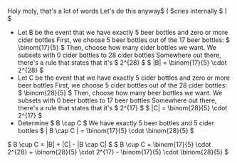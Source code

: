 Holy moly, that's a lot of words
Let's do this anyway$ ( $cries internally $ ) $

<ul>
	<li> Let B be the event that we have exactly 5 beer bottles and zero or more cider bottles 
	      First, we choose 5 beer bottles out of the 17 beer bottles: $ \binom{17}{5} $ 
	      Then, choose how many cider bottles we want. We subsets with 0 cider bottles to 28 cider bottles 
	      Somewhere out there, there's a rule that states that it's $ 2^{28} $ 
	      $ |B| = \binom{17}{5} \cdot 2^{28} $
	<li> Let C be the event that we have exactly 5 cider bottles and zero or more beer bottles 
	      First, we choose 5 cider bottles out of the 28 cider bottles: $ \binom{28}{5} $ 
	      Then, choose how many beer bottles we want. We subsets with 0 beer bottles to 17 beer bottles 
	      Somewhere out there, there's a rule that states that it's $ 2^{17} $ 
	      $ |C| = \binom{28}{5} \cdot 2^{17} $
	<li> Determine $ B \cap C $ 
	      We have exactly 5 beer bottles and 5 cider bottles 
	      $ | B \cap C | = \binom{17}{5} \cdot \binom{28}{5} $
</ul>
$ B \cup C = |B| + |C| - |B \cap C| $ 
$ B \cup C = \binom{17}{5} \cdot 2^{28} + \binom{28}{5} \cdot 2^{17} - \binom{17}{5} \cdot \binom{28}{5} $
